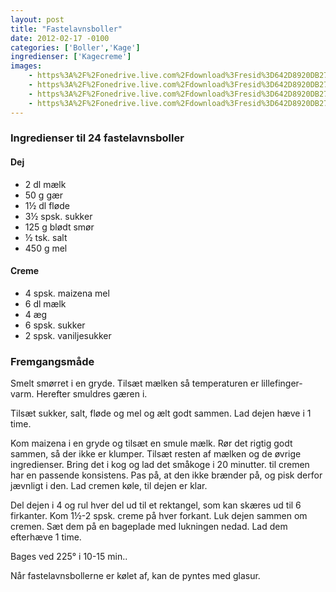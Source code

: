 ```yaml
---
layout: post
title: "Fastelavnsboller"
date: 2012-02-17 -0100
categories: ['Boller','Kage']
ingredienser: ['Kagecreme']
images:
    - https%3A%2F%2Fonedrive.live.com%2Fdownload%3Fresid%3D642D8920DB2784EE!125838
    - https%3A%2F%2Fonedrive.live.com%2Fdownload%3Fresid%3D642D8920DB2784EE!125844
    - https%3A%2F%2Fonedrive.live.com%2Fdownload%3Fresid%3D642D8920DB2784EE!125842
    - https%3A%2F%2Fonedrive.live.com%2Fdownload%3Fresid%3D642D8920DB2784EE!125841
---
```


### Ingredienser til 24 fastelavnsboller
#### Dej
-   2 dl mælk 
-   50 g gær
-   1½ dl fløde 
-   3½ spsk. sukker 
-   125 g blødt smør 
-   ½ tsk. salt 
-   450 g mel

#### Creme
-   4 spsk. maizena mel
-   6 dl mælk 
-   4 æg 
-   6 spsk. sukker 
-   2 spsk. vaniljesukker 

### Fremgangsmåde
Smelt smørret i en gryde. Tilsæt mælken så temperaturen er lillefinger-varm. Herefter smuldres gæren i.

Tilsæt sukker, salt, fløde og mel og ælt godt sammen. Lad dejen hæve i 1 time. 

Kom maizena i en gryde og tilsæt en smule mælk. Rør det rigtig godt sammen, så der ikke er klumper. Tilsæt resten af mælken og de øvrige ingredienser. Bring det i kog og lad det småkoge i 20 minutter. til cremen har en passende konsistens. Pas på, at den ikke brænder på, og pisk derfor jævnligt i den. Lad cremen køle, til dejen er klar.

Del dejen i 4 og rul hver del ud til et rektangel, som kan skæres ud til 6 firkanter. Kom 1½-2 spsk. creme på hver forkant. Luk dejen sammen om cremen. Sæt dem på en bageplade med lukningen nedad. Lad dem efterhæve 1 time.

Bages ved 225&deg; i 10-15 min..

Når fastelavnsbollerne er kølet af, kan de pyntes med glasur.



